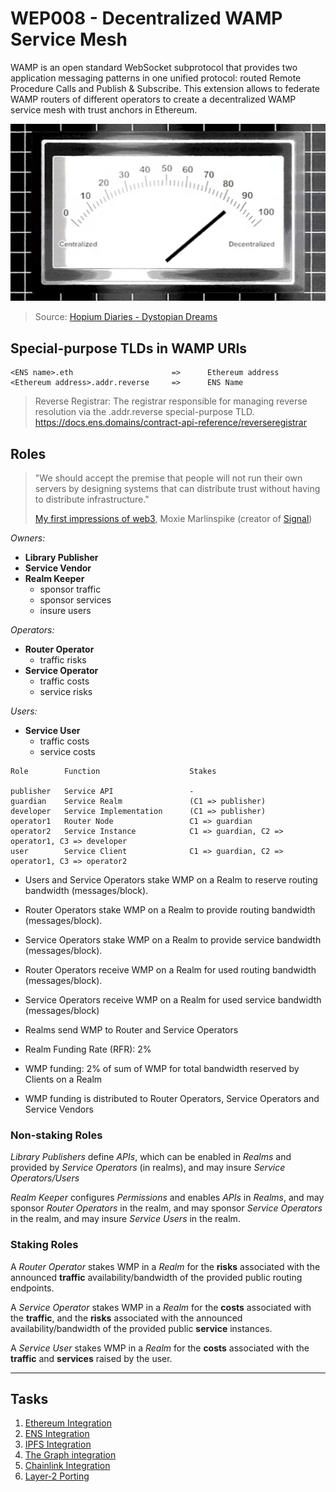 # WEP008 - Decentralized WAMP Service Mesh

WAMP is an open standard WebSocket subprotocol that provides two application messaging patterns in one unified protocol: routed Remote Procedure Calls and Publish & Subscribe. This extension allows to federate WAMP routers of different operators to create a decentralized WAMP service mesh with trust anchors in Ethereum.

![Decentralized](../../docs/_static/img/decentralized.png)
> Source: [Hopium Diaries - Dystopian Dreams](https://www.youtube.com/watch?v=v1Z5BnBuFyE)


## Special-purpose TLDs in WAMP URIs

```
<ENS name>.eth                      =>      Ethereum address
<Ethereum address>.addr.reverse     =>      ENS Name
```

> Reverse Registrar: The registrar responsible for managing reverse resolution via the .addr.reverse special-purpose TLD. https://docs.ens.domains/contract-api-reference/reverseregistrar


## Roles

> "We should accept the premise that people will not run their own servers by designing systems that can distribute trust without having to distribute infrastructure."
>
> [My first impressions of web3](https://moxie.org/2022/01/07/web3-first-impressions.html), Moxie Marlinspike (creator of [Signal](https://www.signal.org/))

*Owners:*

* **Library Publisher**
* **Service Vendor**
* **Realm Keeper**
    * sponsor traffic
    * sponsor services
    * insure users

*Operators:*

* **Router Operator**
    * traffic risks
* **Service Operator**
    * traffic costs
    * service risks

*Users:*

* **Service User**
    * traffic costs
    * service costs

```
Role        Function                    Stakes

publisher	Service API                 -
guardian	Service Realm               (C1 => publisher)
developer	Service Implementation      (C1 => publisher)
operator1	Router Node                 C1 => guardian
operator2	Service Instance            C1 => guardian, C2 => operator1, C3 => developer
user	    Service Client              C1 => guardian, C2 => operator1, C3 => operator2
```

* Users and Service Operators stake WMP on a Realm to reserve routing bandwidth (messages/block).
* Router Operators stake WMP on a Realm to provide routing bandwidth (messages/block).
* Service Operators stake WMP on a Realm to provide service bandwidth (messages/block).
* Router Operators receive WMP on a Realm for used routing bandwidth (messages/block).
* Service Operators receive WMP on a Realm for used service bandwidth (messages/block)
* Realms send WMP to Router and Service Operators

* Realm Funding Rate (RFR): 2%
* WMP funding: 2% of sum of WMP for total bandwidth reserved by Clients on a Realm
* WMP funding is distributed to Router Operators, Service Operators and Service Vendors

### Non-staking Roles

*Library Publishers* define *APIs*, which can be enabled in *Realms* and provided by
*Service Operators* (in realms), and may insure *Service Operators/Users*

*Realm Keeper* configures *Permissions* and enables *APIs* in *Realms*, and
may sponsor *Router Operators* in the realm, and
may sponsor *Service Operators* in the realm, and
may insure *Service Users* in the realm.

### Staking Roles

A *Router Operator* stakes WMP in a *Realm* for the **risks** associated with the announced **traffic** availability/bandwidth of the provided public routing endpoints.

A *Service Operator* stakes WMP in a *Realm* for the **costs** associated with the **traffic**, and the **risks** associated with the announced availability/bandwidth of the provided public **service** instances.

A *Service User* stakes WMP in a *Realm* for the **costs** associated with the **traffic** and **services** raised by the user.

------

## Tasks

1. [Ethereum Integration](wep008-ethereum-integration.md)
2. [ENS Integration](wep008-ens-integration.md)
3. [IPFS Integration](wep008-ipfs-integration.md)
4. [The Graph integration](wep008-thegraph-integration.md)
5. [Chainlink Integration](wep008-chainlink-integration.md)
6. [Layer-2 Porting](wep008-layer-2-porting.md)
